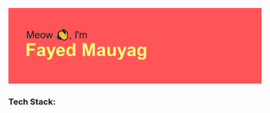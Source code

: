 [![MasterHead](https://github.com/fayedbleh13/fayedbleh13/blob/main/header.png)](https://github.com/fayedbleh13)

<h3 align="left">Tech Stack:</h3>
<p align="left"> <a href="https://github.com/devicons/devicon/blob/master/icons/php/php-plain.svg" target="_blank">

<!--
**fayedbleh13/fayedbleh13** is a ✨ _special_ ✨ repository because its `README.md` (this file) appears on your GitHub profile.

Here are some ideas to get you started:

- 🔭 I’m currently working on ...
- 🌱 I’m currently learning ...
- 👯 I’m looking to collaborate on ...
- 🤔 I’m looking for help with ...
- 💬 Ask me about ...
- 📫 How to reach me: ...
- 😄 Pronouns: ...
- ⚡ Fun fact: ...
-->
